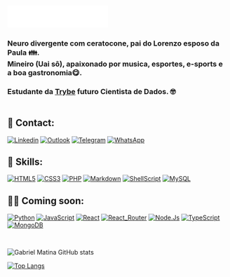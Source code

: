 <img src="header.svg"></img>
### Neuro divergente com ceratocone, pai do Lorenzo esposo da Paula 👪. <br>Mineiro (Uai sô), apaixonado por musica, esportes, e-sports e a boa gastronomia😋. 
### Estudante da [Trybe](https://www.betrybe.com/) **futuro Cientista de Dados**. 🤓 <br><br>
## 📱 **Contact:**

[![Linkedin](https://img.shields.io/badge/LinkedIn-0077B5?style=for-the-badge&logo=linkedin&logoColor=white
)](https://github.com/gabrielmatina)
[![Outlook](https://img.shields.io/badge/Microsoft_Outlook-0078D4?style=for-the-badge&logo=microsoft-outlook&logoColor=white
)](mailto:gabrielmatina@hotmail.com)
[![Telegram](https://img.shields.io/badge/Telegram-2CA5E0?style=for-the-badge&logo=telegram&logoColor=white
)](https://t.me/gabrielmatina)
[![WhatsApp](https://img.shields.io/badge/WhatsApp-25D366?style=for-the-badge&logo=whatsapp&logoColor=white
)](https://api.whatsapp.com/send?phone=5531973532831)

## 🚀 **Skills:**

[![HTML5](https://img.shields.io/badge/HTML5-E34F26?style=for-the-badge&logo=html5&logoColor=white
)](https://pt.wikipedia.org/wiki/HTML5)
[![CSS3](https://img.shields.io/badge/CSS3-1572B6?style=for-the-badge&logo=css3&logoColor=white
)](https://pt.wikipedia.org/wiki/CSS3)
[![PHP](https://img.shields.io/badge/PHP-777BB4?style=for-the-badge&logo=php&logoColor=white
)](https://pt.wikipedia.org/wiki/PHP)
[![Markdown](https://img.shields.io/badge/Markdown-000000?style=for-the-badge&logo=markdown&logoColor=white
)](https://pt.wikipedia.org/wiki/Markdown)
[![ShellScript](https://img.shields.io/badge/Shell_Script-121011?style=for-the-badge&logo=gnu-bash&logoColor=white
)](https://pt.wikipedia.org/wiki/Shell_script)
[![MySQL](https://img.shields.io/badge/MySQL-00000F?style=for-the-badge&logo=mysql&logoColor=white
)](https://pt.wikipedia.org/wiki/Mysql)



## 👨‍💻 **Coming soon:**

[![Python](https://img.shields.io/badge/Python-3776AB?style=for-the-badge&logo=python&logoColor=white
)](https://pt.wikipedia.org/wiki/Python)
[![JavaScript](https://img.shields.io/badge/JavaScript-F7DF1E?style=for-the-badge&logo=javascript&logoColor=black
)](https://pt.wikipedia.org/wiki/JavaScript)
[![React](https://img.shields.io/badge/React-20232A?style=for-the-badge&logo=react&logoColor=61DAFB
)](https://pt.wikipedia.org/wiki/React_Native)
[![React_Router](https://img.shields.io/badge/React_Router-CA4245?style=for-the-badge&logo=react-router&logoColor=white
)](https://v5.reactrouter.com/web/guides/quick-start)
[![Node.Js](https://img.shields.io/badge/Node.js-43853D?style=for-the-badge&logo=node.js&logoColor=white
)](https://pt.wikipedia.org/wiki/Node.js)
[![TypeScript](https://img.shields.io/badge/TypeScript-007ACC?style=for-the-badge&logo=typescript&logoColor=white
)](https://pt.wikipedia.org/wiki/TypeScript)
[![MongoDB](https://img.shields.io/badge/MongoDB-4EA94B?style=for-the-badge&logo=mongodb&logoColor=white
)](https://pt.wikipedia.org/wiki/MongoDB)

<br>

![Gabriel Matina GitHub stats](https://github-readme-stats.vercel.app/api?username=gabrielmatina&show_icons=true&theme=dracula)

[![Top Langs](https://github-readme-stats.vercel.app/api/top-langs/?username=gabrielmatina&layout=compact)](https://github.com/gabrielmatina/github-readme-stats)
